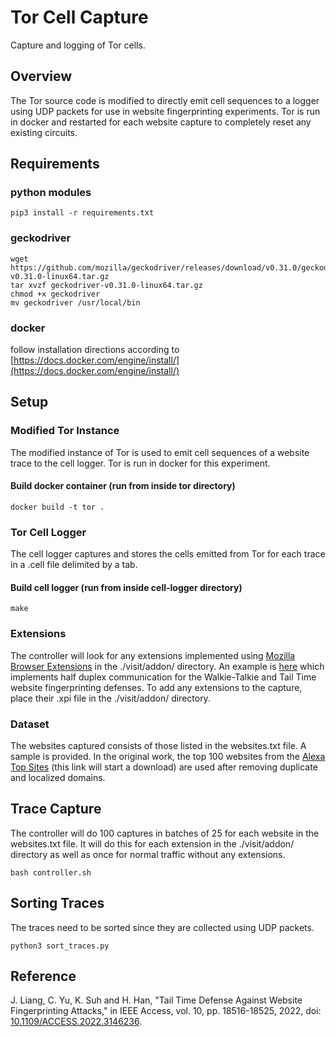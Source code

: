 # Tor Cell Capture
Capture and logging of Tor cells.

## Overview
The Tor source code is modified to directly emit cell sequences to a logger using UDP packets for use in website fingerprinting experiments. Tor is run in docker and restarted for each website capture to completely reset any existing circuits.

## Requirements
### python modules
```
pip3 install -r requirements.txt
```
### geckodriver
```
wget https://github.com/mozilla/geckodriver/releases/download/v0.31.0/geckodriver-v0.31.0-linux64.tar.gz
tar xvzf geckodriver-v0.31.0-linux64.tar.gz
chmod +x geckodriver
mv geckodriver /usr/local/bin
```
### docker
follow installation directions according to [https://docs.docker.com/engine/install/](https://docs.docker.com/engine/install/)
## Setup
### Modified Tor Instance
The modified instance of Tor is used to emit cell sequences of a website trace to the cell logger. Tor is run in docker for this experiment.
#### Build docker container (run from inside tor directory)
```
docker build -t tor .
```
### Tor Cell Logger
The cell logger captures and stores the cells emitted from Tor for each trace in a .cell file delimited by a tab.
#### Build cell logger (run from inside cell-logger directory)
```
make
```
### Extensions
The controller will look for any extensions implemented using [Mozilla Browser Extensions](https://developer.mozilla.org/en-US/docs/Mozilla/Add-ons/WebExtensions) in the ./visit/addon/ directory. An example is [here]() which implements half duplex communication for the Walkie-Talkie and Tail Time website fingerprinting defenses. To add any extensions to the capture, place their .xpi file in the ./visit/addon/ directory.
### Dataset
The websites captured consists of those listed in the websites.txt file. A sample is provided. In the original work, the top 100 websites from the [Alexa Top Sites](http://s3.amazonaws.com/alexa-static/top-1m.csv.zip) (this link will start a download) are used after removing duplicate and localized domains. 
## Trace Capture
The controller will do 100 captures in batches of 25 for each website in the websites.txt file. It will do this for each extension in the ./visit/addon/ directory as well as once for normal traffic without any extensions.
```
bash controller.sh
```
## Sorting Traces
The traces need to be sorted since they are collected using UDP packets.
```
python3 sort_traces.py
```
## Reference
J. Liang, C. Yu, K. Suh and H. Han, "Tail Time Defense Against Website Fingerprinting Attacks," in IEEE Access, vol. 10, pp. 18516-18525, 2022, doi: [10.1109/ACCESS.2022.3146236](10.1109/ACCESS.2022.3146236).
